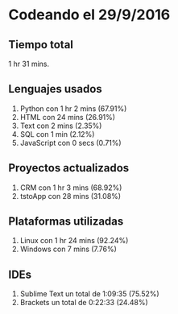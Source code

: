 # Codeando el 29/9/2016

## Tiempo total
1 hr 31 mins.

## Lenguajes usados
1. Python con 1 hr 2 mins (67.91%)
1. HTML con 24 mins (26.91%)
1. Text con 2 mins (2.35%)
1. SQL con 1 min (2.12%)
1. JavaScript con 0 secs (0.71%)

## Proyectos actualizados
1. CRM con 1 hr 3 mins (68.92%)
1. tstoApp con 28 mins (31.08%)

## Plataformas utilizadas
1. Linux con 1 hr 24 mins (92.24%)
1. Windows con 7 mins (7.76%)

## IDEs
1. Sublime Text un total de 1:09:35 (75.52%)
1. Brackets un total de 0:22:33 (24.48%)
